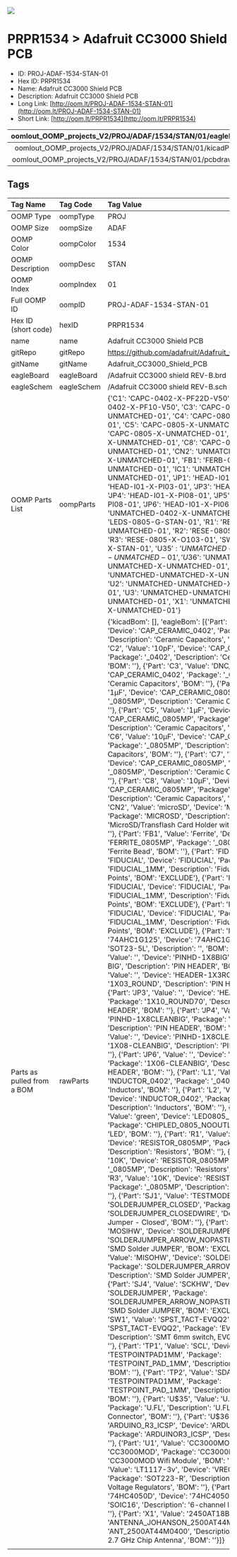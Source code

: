 


  
![][im]
# PRPR1534 > Adafruit CC3000 Shield PCB

- ID: PROJ-ADAF-1534-STAN-01
- Hex ID: PRPR1534
- Name: Adafruit CC3000 Shield PCB
- Description: Adafruit CC3000 Shield PCB
- Long Link: [http://oom.lt/PROJ-ADAF-1534-STAN-01](http://oom.lt/PROJ-ADAF-1534-STAN-01)
- Short Link: [http://oom.lt/PRPR1534](http://oom.lt/PRPR1534)
  

|oomlout_OOMP_projects_V2/PROJ/ADAF/1534/STAN/01/eagleImage.png|oomlout_OOMP_projects_V2/PROJ/ADAF/1534/STAN/01/eagleSchemImage.png|oomlout_OOMP_projects_V2/PROJ/ADAF/1534/STAN/01/kicadPcb3dFront.png|oomlout_OOMP_projects_V2/PROJ/ADAF/1534/STAN/01/kicadPcb3dBack.png|
| :---: | :---: | :---: | :---: |
|oomlout_OOMP_projects_V2/PROJ/ADAF/1534/STAN/01/kicadPcb3d.png|oomlout_OOMP_projects_V2/PROJ/ADAF/1534/STAN/01/bomBack.png|oomlout_OOMP_projects_V2/PROJ/ADAF/1534/STAN/01/bomFront.png|oomlout_OOMP_projects_V2/PROJ/ADAF/1534/STAN/01/pcbdraw.svg|
|oomlout_OOMP_projects_V2/PROJ/ADAF/1534/STAN/01/pcbdrawBack.svg||||

## Tags
  

|Tag Name|Tag Code|Tag Value|
| :--- | :--- | :--- |
|OOMP Type|oompType|PROJ|
|OOMP Size|oompSize|ADAF|
|OOMP Color|oompColor|1534|
|OOMP Description|oompDesc|STAN|
|OOMP Index|oompIndex|01|
|Full OOMP ID|oompID|PROJ-ADAF-1534-STAN-01|
|Hex ID (short code)|hexID|PRPR1534|
|name|name|Adafruit CC3000 Shield PCB|
|gitRepo|gitRepo|https://github.com/adafruit/Adafruit_CC3000_Shield_PCB|
|gitName|gitName|Adafruit_CC3000_Shield_PCB|
|eagleBoard|eagleBoard|/Adafruit CC3000 shield REV-B.brd|
|eagleSchem|eagleSchem|/Adafruit CC3000 shield REV-B.sch|
|OOMP Parts List|oompParts|{'C1': 'CAPC-0402-X-PF22D-V50', 'C2': 'CAPC-0402-X-PF10-V50', 'C3': 'CAPC-0402-X-UNMATCHED-01', 'C4': 'CAPC-0805-X-UNMATCHED-01', 'C5': 'CAPC-0805-X-UNMATCHED-01', 'C6': 'CAPC-0805-X-UNMATCHED-01', 'C7': 'CAPC-0805-X-UNMATCHED-01', 'C8': 'CAPC-0805-X-UNMATCHED-01', 'CN2': 'UNMATCHED-UNMATCHED-X-UNMATCHED-01', 'FB1': 'FERB-0805-X-UNMATCHED-01', 'IC1': 'UNMATCHED-SO235-X-UNMATCHED-01', 'JP1': 'HEAD-I01-X-PI08-01', 'JP2': 'HEAD-I01-X-PI03-01', 'JP3': 'HEAD-I01-X-PI10-01', 'JP4': 'HEAD-I01-X-PI08-01', 'JP5': 'HEAD-I01-X-PI08-01', 'JP6': 'HEAD-I01-X-PI06-01', 'L2': 'UNMATCHED-0402-X-UNMATCHED-01', 'LED1': 'LEDS-0805-G-STAN-01', 'R1': 'RESE-0805-X-UNMATCHED-01', 'R2': 'RESE-0805-X-O103-01', 'R3': 'RESE-0805-X-O103-01', 'SW1': 'BUTA-6060-X-STAN-01', 'U$35': 'UNMATCHED-UNMATCHED-X-UNMATCHED-01', 'U$36': 'UNMATCHED-UNMATCHED-X-UNMATCHED-01', 'U1': 'UNMATCHED-UNMATCHED-X-UNMATCHED-01', 'U2': 'UNMATCHED-UNMATCHED-X-UNMATCHED-01', 'U3': 'UNMATCHED-UNMATCHED-X-UNMATCHED-01', 'X1': 'UNMATCHED-UNMATCHED-X-UNMATCHED-01'}|
|Parts as pulled from a BOM|rawParts|{'kicadBom': [], 'eagleBom': [{'Part': 'C1', 'Value': '2.2pF', 'Device': 'CAP_CERAMIC_0402', 'Package': '_0402', 'Description': 'Ceramic Capacitors', 'BOM': ''}, {'Part': 'C2', 'Value': '10pF', 'Device': 'CAP_CERAMIC_0402', 'Package': '_0402', 'Description': 'Ceramic Capacitors', 'BOM': ''}, {'Part': 'C3', 'Value': 'DNC_10pF', 'Device': 'CAP_CERAMIC_0402', 'Package': '_0402', 'Description': 'Ceramic Capacitors', 'BOM': ''}, {'Part': 'C4', 'Value': '1µF', 'Device': 'CAP_CERAMIC_0805MP', 'Package': '_0805MP', 'Description': 'Ceramic Capacitors', 'BOM': ''}, {'Part': 'C5', 'Value': '1µF', 'Device': 'CAP_CERAMIC_0805MP', 'Package': '_0805MP', 'Description': 'Ceramic Capacitors', 'BOM': ''}, {'Part': 'C6', 'Value': '10µF', 'Device': 'CAP_CERAMIC_0805MP', 'Package': '_0805MP', 'Description': 'Ceramic Capacitors', 'BOM': ''}, {'Part': 'C7', 'Value': '10µF', 'Device': 'CAP_CERAMIC_0805MP', 'Package': '_0805MP', 'Description': 'Ceramic Capacitors', 'BOM': ''}, {'Part': 'C8', 'Value': '10µF', 'Device': 'CAP_CERAMIC_0805MP', 'Package': '_0805MP', 'Description': 'Ceramic Capacitors', 'BOM': ''}, {'Part': 'CN2', 'Value': 'microSD', 'Device': 'MICROSD', 'Package': 'MICROSD', 'Description': 'MicroSD/Transflash Card Holder with SPI pinout', 'BOM': ''}, {'Part': 'FB1', 'Value': 'Ferrite', 'Device': 'FERRITE_0805MP', 'Package': '_0805MP', 'Description': 'Ferrite Bead', 'BOM': ''}, {'Part': 'FID1', 'Value': 'FIDUCIAL', 'Device': 'FIDUCIAL', 'Package': 'FIDUCIAL_1MM', 'Description': 'Fiducial Alignment Points', 'BOM': 'EXCLUDE'}, {'Part': 'FID2', 'Value': 'FIDUCIAL', 'Device': 'FIDUCIAL', 'Package': 'FIDUCIAL_1MM', 'Description': 'Fiducial Alignment Points', 'BOM': 'EXCLUDE'}, {'Part': 'FID3', 'Value': 'FIDUCIAL', 'Device': 'FIDUCIAL', 'Package': 'FIDUCIAL_1MM', 'Description': 'Fiducial Alignment Points', 'BOM': 'EXCLUDE'}, {'Part': 'IC1', 'Value': '74AHC1G125', 'Device': '74AHC1G125', 'Package': 'SOT23-5L', 'Description': '', 'BOM': ''}, {'Part': 'JP1', 'Value': '', 'Device': 'PINHD-1X8BIG', 'Package': '1X08-BIG', 'Description': 'PIN HEADER', 'BOM': ''}, {'Part': 'JP2', 'Value': '', 'Device': 'HEADER-1X3ROUND', 'Package': '1X03_ROUND', 'Description': 'PIN HEADER', 'BOM': ''}, {'Part': 'JP3', 'Value': '', 'Device': 'HEADER-1X1070MIL', 'Package': '1X10_ROUND70', 'Description': 'PIN HEADER', 'BOM': ''}, {'Part': 'JP4', 'Value': '', 'Device': 'PINHD-1X8CLEANBIG', 'Package': '1X08-CLEANBIG', 'Description': 'PIN HEADER', 'BOM': ''}, {'Part': 'JP5', 'Value': '', 'Device': 'PINHD-1X8CLEANBIG', 'Package': '1X08-CLEANBIG', 'Description': 'PIN HEADER', 'BOM': ''}, {'Part': 'JP6', 'Value': '', 'Device': 'PINHD-1X6CB', 'Package': '1X06-CLEANBIG', 'Description': 'PIN HEADER', 'BOM': ''}, {'Part': 'L1', 'Value': 'DNP', 'Device': 'INDUCTOR_0402', 'Package': '_0402', 'Description': 'Inductors', 'BOM': ''}, {'Part': 'L2', 'Value': '2.2nH', 'Device': 'INDUCTOR_0402', 'Package': '_0402', 'Description': 'Inductors', 'BOM': ''}, {'Part': 'LED1', 'Value': 'green', 'Device': 'LED0805_NOOUTLINE', 'Package': 'CHIPLED_0805_NOOUTLINE', 'Description': 'LED', 'BOM': ''}, {'Part': 'R1', 'Value': '470 ohm', 'Device': 'RESISTOR_0805MP', 'Package': '_0805MP', 'Description': 'Resistors', 'BOM': ''}, {'Part': 'R2', 'Value': '10K', 'Device': 'RESISTOR_0805MP', 'Package': '_0805MP', 'Description': 'Resistors', 'BOM': ''}, {'Part': 'R3', 'Value': '10K', 'Device': 'RESISTOR_0805MP', 'Package': '_0805MP', 'Description': 'Resistors', 'BOM': ''}, {'Part': 'SJ1', 'Value': 'TESTMODE', 'Device': 'SOLDERJUMPER_CLOSED', 'Package': 'SOLDERJUMPER_CLOSEDWIRE', 'Description': 'Solder Jumper - Closed', 'BOM': ''}, {'Part': 'SJ2', 'Value': 'MOSIHW', 'Device': 'SOLDERJUMPER', 'Package': 'SOLDERJUMPER_ARROW_NOPASTE', 'Description': 'SMD Solder JUMPER', 'BOM': 'EXCLUDE'}, {'Part': 'SJ3', 'Value': 'MISOHW', 'Device': 'SOLDERJUMPER', 'Package': 'SOLDERJUMPER_ARROW_NOPASTE', 'Description': 'SMD Solder JUMPER', 'BOM': 'EXCLUDE'}, {'Part': 'SJ4', 'Value': 'SCKHW', 'Device': 'SOLDERJUMPER', 'Package': 'SOLDERJUMPER_ARROW_NOPASTE', 'Description': 'SMD Solder JUMPER', 'BOM': 'EXCLUDE'}, {'Part': 'SW1', 'Value': 'SPST_TACT-EVQQ2', 'Device': 'SPST_TACT-EVQQ2', 'Package': 'EVQ-Q2', 'Description': 'SMT 6mm switch, EVQQ2 series', 'BOM': ''}, {'Part': 'TP1', 'Value': 'SCL', 'Device': 'TESTPOINTPAD1MM', 'Package': 'TESTPOINT_PAD_1MM', 'Description': 'Test Point', 'BOM': ''}, {'Part': 'TP2', 'Value': 'SDA', 'Device': 'TESTPOINTPAD1MM', 'Package': 'TESTPOINT_PAD_1MM', 'Description': 'Test Point', 'BOM': ''}, {'Part': 'U$35', 'Value': 'U.FL', 'Device': 'U.FL', 'Package': 'U.FL', 'Description': 'U.FL Antenna Connector', 'BOM': ''}, {'Part': 'U$36', 'Value': 'ARDUINO_R3_ICSP', 'Device': 'ARDUINO_R3_ICSP', 'Package': 'ARDUINOR3_ICSP', 'Description': '', 'BOM': ''}, {'Part': 'U1', 'Value': 'CC3000MOD', 'Device': 'CC3000MOD', 'Package': 'CC3000MOD', 'Description': 'CC3000MOD Wifi Module', 'BOM': ''}, {'Part': 'U2', 'Value': 'LT1117-3v', 'Device': 'VREG_SOT223', 'Package': 'SOT223-R', 'Description': 'SOT-223 Fixed Voltage Regulators', 'BOM': ''}, {'Part': 'U3', 'Value': '74HC4050D', 'Device': '74HC4050D', 'Package': 'SOIC16', 'Description': '6-channel level shifter', 'BOM': ''}, {'Part': 'X1', 'Value': '2450AT18B100', 'Device': 'ANTENNA_JOHANSON_2500AT44M0400', 'Package': 'ANT_2500AT44M0400', 'Description': 'Johanson 2.3-2.7 GHz Chip Antenna', 'BOM': ''}]}|
||||



[im]: PROJ/ADAF/1534/STAN/01/kicadPcb3d_450.png
